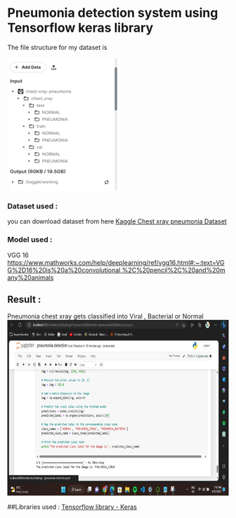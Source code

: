 # Pneumonia detection system using Tensorflow keras library

The file structure for my dataset is
<br>
<br>
<img src= "filestructure.png" height = '300' width='250'>


### Dataset used :
you can download dataset from here <a href = "https://www.kaggle.com/datasets/paultimothymooney/chest-xray-pneumonia">Kaggle Chest xray pneumonia Dataset</a>

### Model used :
VGG 16 https://www.mathworks.com/help/deeplearning/ref/vgg16.html#:~:text=VGG%2D16%20is%20a%20convolutional,%2C%20pencil%2C%20and%20many%20animals

## Result :
Pneumonia chest xray gets classified into Viral , Bacterial or Normal
<img src= "Result.png" height = '400' width='600'>

##Libraries used : 
<a href = "https://www.tensorflow.org/guide/keras/train_and_evaluate"> Tensorflow library - Keras </a>
